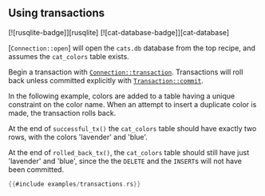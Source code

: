 ## Using transactions

[![rusqlite-badge]][rusqlite] [![cat-database-badge]][cat-database]

[`Connection::open`] will open the `cats.db` database from the top recipe, and
assumes the `cat_colors` table exists.

Begin a transaction with [`Connection::transaction`]. Transactions will
roll back unless committed explicitly with [`Transaction::commit`].

In the following example, colors are added to a table having
a unique constraint on the color name. When an attempt to insert
a duplicate color is made, the transaction rolls back.

At the end of `successful_tx()` the `cat_colors` table should have
exactly two rows, with the colors 'lavender' and 'blue'.

At the end of `rolled_back_tx()`, the `cat_colors` table should still
have just 'lavender' and 'blue', since the the `DELETE` and the
`INSERT`s will not have been committed.

```rust
{{#include examples/transactions.rs}}
```

[`Connection::transaction`]: https://docs.rs/rusqlite/*/rusqlite/struct.Connection.html#method.transaction
[`Transaction::commit`]: https://docs.rs/rusqlite/*/rusqlite/struct.Transaction.html#method.commit
